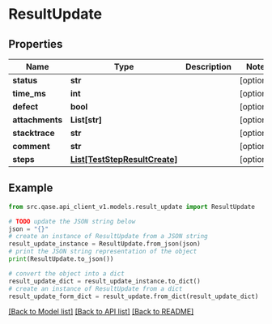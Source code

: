 # ResultUpdate


## Properties

Name | Type | Description | Notes
------------ | ------------- | ------------- | -------------
**status** | **str** |  | [optional] 
**time_ms** | **int** |  | [optional] 
**defect** | **bool** |  | [optional] 
**attachments** | **List[str]** |  | [optional] 
**stacktrace** | **str** |  | [optional] 
**comment** | **str** |  | [optional] 
**steps** | [**List[TestStepResultCreate]**](TestStepResultCreate.md) |  | [optional] 

## Example

```python
from src.qase.api_client_v1.models.result_update import ResultUpdate

# TODO update the JSON string below
json = "{}"
# create an instance of ResultUpdate from a JSON string
result_update_instance = ResultUpdate.from_json(json)
# print the JSON string representation of the object
print(ResultUpdate.to_json())

# convert the object into a dict
result_update_dict = result_update_instance.to_dict()
# create an instance of ResultUpdate from a dict
result_update_form_dict = result_update.from_dict(result_update_dict)
```
[[Back to Model list]](../README.md#documentation-for-models) [[Back to API list]](../README.md#documentation-for-api-endpoints) [[Back to README]](../README.md)


